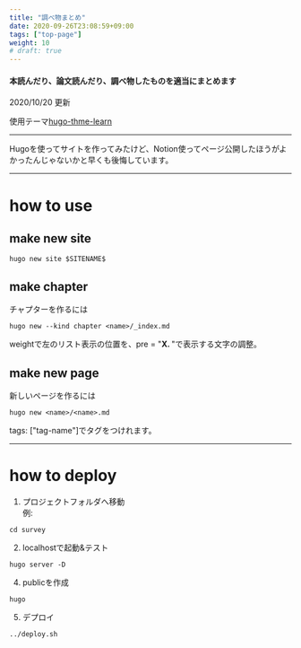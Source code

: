 ```yaml
---
title: "調べ物まとめ"
date: 2020-09-26T23:08:59+09:00
tags: ["top-page"] 
weight: 10
# draft: true
---
```


#### 本読んだり、論文読んだり、調べ物したものを適当にまとめます
2020/10/20 更新

使用テーマ[hugo-thme-learn](https://themes.gohugo.io/theme/hugo-theme-learn/en/)

---

Hugoを使ってサイトを作ってみたけど、Notion使ってページ公開したほうがよかったんじゃないかと早くも後悔しています。

---

# how to use

## make new site
```
hugo new site $SITENAME$
```

## make chapter
チャプターを作るには
```
hugo new --kind chapter <name>/_index.md
```
weightで左のリスト表示の位置を、pre = "<b>X. </b>"で表示する文字の調整。

## make new page
新しいページを作るには
```
hugo new <name>/<name>.md
```
tags: ["tag-name"]でタグをつけれます。

---

# how to deploy
1. プロジェクトフォルダへ移動  
例:
```
cd survey
```

2. localhostで起動&テスト
```
hugo server -D
```

4. publicを作成
```
hugo
```

5. デプロイ
```
../deploy.sh
```
